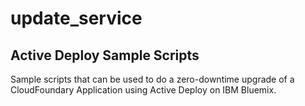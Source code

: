 # update_service

## Active Deploy Sample Scripts

Sample scripts that can be used to do a zero-downtime upgrade of a 
CloudFoundary Application using Active Deploy on IBM Bluemix. 
